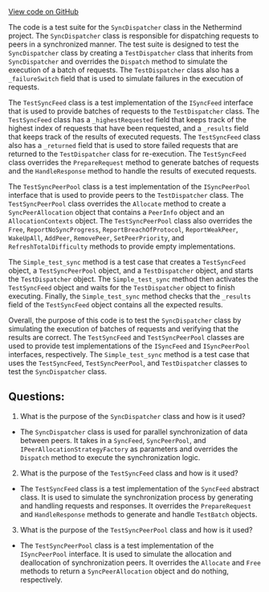 [View code on GitHub](https://github.com/NethermindEth/nethermind/src/Nethermind/Nethermind.Synchronization.Test/ParallelSync/SyncDispatcherTests.cs)

The code is a test suite for the `SyncDispatcher` class in the Nethermind project. The `SyncDispatcher` class is responsible for dispatching requests to peers in a synchronized manner. The test suite is designed to test the `SyncDispatcher` class by creating a `TestDispatcher` class that inherits from `SyncDispatcher` and overrides the `Dispatch` method to simulate the execution of a batch of requests. The `TestDispatcher` class also has a `_failureSwitch` field that is used to simulate failures in the execution of requests.

The `TestSyncFeed` class is a test implementation of the `ISyncFeed` interface that is used to provide batches of requests to the `TestDispatcher` class. The `TestSyncFeed` class has a `_highestRequested` field that keeps track of the highest index of requests that have been requested, and a `_results` field that keeps track of the results of executed requests. The `TestSyncFeed` class also has a `_returned` field that is used to store failed requests that are returned to the `TestDispatcher` class for re-execution. The `TestSyncFeed` class overrides the `PrepareRequest` method to generate batches of requests and the `HandleResponse` method to handle the results of executed requests.

The `TestSyncPeerPool` class is a test implementation of the `ISyncPeerPool` interface that is used to provide peers to the `TestDispatcher` class. The `TestSyncPeerPool` class overrides the `Allocate` method to create a `SyncPeerAllocation` object that contains a `PeerInfo` object and an `AllocationContexts` object. The `TestSyncPeerPool` class also overrides the `Free`, `ReportNoSyncProgress`, `ReportBreachOfProtocol`, `ReportWeakPeer`, `WakeUpAll`, `AddPeer`, `RemovePeer`, `SetPeerPriority`, and `RefreshTotalDifficulty` methods to provide empty implementations.

The `Simple_test_sync` method is a test case that creates a `TestSyncFeed` object, a `TestSyncPeerPool` object, and a `TestDispatcher` object, and starts the `TestDispatcher` object. The `Simple_test_sync` method then activates the `TestSyncFeed` object and waits for the `TestDispatcher` object to finish executing. Finally, the `Simple_test_sync` method checks that the `_results` field of the `TestSyncFeed` object contains all the expected results.

Overall, the purpose of this code is to test the `SyncDispatcher` class by simulating the execution of batches of requests and verifying that the results are correct. The `TestSyncFeed` and `TestSyncPeerPool` classes are used to provide test implementations of the `ISyncFeed` and `ISyncPeerPool` interfaces, respectively. The `Simple_test_sync` method is a test case that uses the `TestSyncFeed`, `TestSyncPeerPool`, and `TestDispatcher` classes to test the `SyncDispatcher` class.
## Questions: 
 1. What is the purpose of the `SyncDispatcher` class and how is it used?
- The `SyncDispatcher` class is used for parallel synchronization of data between peers. It takes in a `SyncFeed`, `SyncPeerPool`, and `IPeerAllocationStrategyFactory` as parameters and overrides the `Dispatch` method to execute the synchronization logic.
2. What is the purpose of the `TestSyncFeed` class and how is it used?
- The `TestSyncFeed` class is a test implementation of the `SyncFeed` abstract class. It is used to simulate the synchronization process by generating and handling requests and responses. It overrides the `PrepareRequest` and `HandleResponse` methods to generate and handle `TestBatch` objects.
3. What is the purpose of the `TestSyncPeerPool` class and how is it used?
- The `TestSyncPeerPool` class is a test implementation of the `ISyncPeerPool` interface. It is used to simulate the allocation and deallocation of synchronization peers. It overrides the `Allocate` and `Free` methods to return a `SyncPeerAllocation` object and do nothing, respectively.